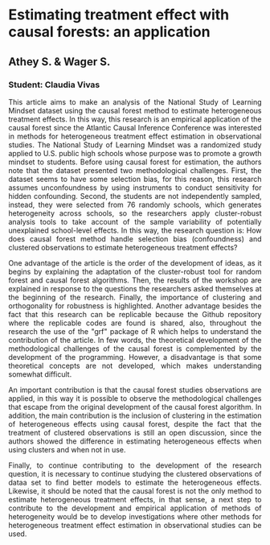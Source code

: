 # Estimating treatment effect with causal forests: an application 
## Athey S. & Wager S.
### Student: Claudia Vivas 

<p style='text-align: justify;'> This article aims to make an analysis of the National Study of Learning Mindset dataset using the causal forest method to estimate heterogeneous treatment effects. In this way, this research is an empirical application of the causal forest since the Atlantic Causal Inference Conference was interested in methods for heterogeneous treatment effect estimation in observational studies. The National Study of Learning Mindset was a randomized study applied to U.S. public high schools whose purpose was to promote a growth mindset to students. Before using causal forest for estimation, the authors note that the dataset presented two methodological challenges. First, the dataset seems to have some selection bias, for this reason, this research assumes unconfoundness by using instruments to conduct sensitivity for hidden confounding. Second, the students are not independently sampled, instead, they were selected from 76 randomly schools, which generates heterogeneity across schools, so the researchers apply cluster-robust analysis tools to take account of the sample variability of potentially unexplained school-level effects. In this way, the research question is: How does causal forest method handle selection bias (confoundness) and clustered observations to estimate heterogeneous treatment effects?

<p style='text-align: justify;'> One advantage of the article is the order of the development of ideas, as it begins by explaining the adaptation of the cluster-robust tool for random forest and causal forest algorithms. Then, the results of the workshop are explained in response to the questions the researchers asked themselves at the beginning of the research. Finally, the importance of clustering and orthogonality for robustness is highlighted. Another advantage besides the fact that this research can be replicable because the Github repository where the replicable codes are found is shared, also, throughout the research the use of the "grf" package of R which helps to understand the contribution of the article. In few words, the theoretical development of the methodological challenges of the causal forest is complemented by the development of the programming. However, a disadvantage is that some theoretical concepts are not developed, which makes understanding somewhat difficult.

<p style='text-align: justify;'> An important contribution is that the causal forest studies observations are applied, in this way it is possible to observe the methodological challenges that escape from the original development of the causal forest algorithm. In addition, the main contribution is the inclusion of clustering in the estimation of heterogeneous effects using causal forest, despite the fact that the treatment of clustered observations is still an open discussion, since the authors showed the difference in estimating heterogeneous effects when using clusters and when not in use.


<p style='text-align: justify;'> Finally, to continue contributing to the development of the research question, it is necessary to continue studying the clustered observations of dataa set to find better models to estimate the heterogeneous effects. Likewise, it should be noted that the causal forest is not the only method to estimate heterogeneous treatment effects, in that sense, a next step to contribute to the development and empirical application of methods of heterogeneity would be to develop investigations where other methods for heterogeneous treatment effect estimation in observational studies can be used.
